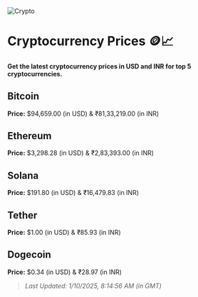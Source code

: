 
![Crypto](https://www.techguide.com.au/wp-content/uploads/2020/11/crypto3.jpeg)

# Cryptocurrency Prices 🪙📈

#### Get the latest cryptocurrency prices in USD and INR for top 5 cryptocurrencies.

## Bitcoin

**Price:** $94,659.00 (in USD) & ₹81,33,219.00 (in INR)

## Ethereum

**Price:** $3,298.28 (in USD) & ₹2,83,393.00 (in INR)

## Solana

**Price:** $191.80 (in USD) & ₹16,479.83 (in INR)

## Tether

**Price:** $1.00 (in USD) & ₹85.93 (in INR)

## Dogecoin

**Price:** $0.34 (in USD) & ₹28.97 (in INR)

> _Last Updated: 1/10/2025, 8:14:56 AM (in GMT)_
